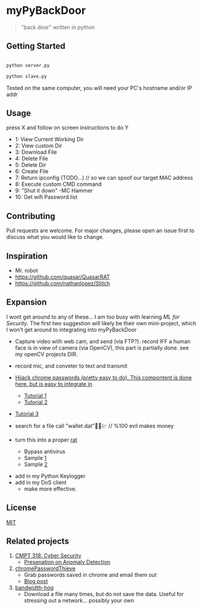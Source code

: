 # myPyBackDoor
> "back door" written in python 

## Getting Started 
```python

python server.py

python slave.py 

```
Tested on the same computer, you will need your PC's hostname and/or IP addr  


## Usage
press X and follow on screen instructions to do Y
  - 1: View Current Working Dir
  - 2: View custom Dir
  - 3: Download File 
  - 4: Delete File 
  - 5: Delete Dir  
  - 6: Create File 
  - 7: Return ipconfig (TODO...) // so we can spoof our target MAC address  
  - 8: Execute custom CMD command 
  - 9: "Shut it down" -MC Hammer 
  - 10: Get wifi Password list 



 ## Contributing
Pull requests are welcome. For major changes, please open an issue first to discuss what you would like to change.


## Inspiration 
+ Mr. robot
+ https://github.com/quasar/QuasarRAT
+ https://github.com/nathanlopez/Stitch

## Expansion  

I wont get around to any of these... I am too busy with learning _ML for Security_. The first two suggestion will likely be their own mini-project, which I won't get around to integrating into myPyBackDoor    

* Capture video with web cam, and send (via FTP?). record IFF a human face is in view of camera (via OpenCV), this part is partially done. see my openCV projects DIR. 

* record mic, and conveter to text and transmit 

* [Hijack chrome passwords (pretty easy to do). This compontent is done here, but is easy to integrate in](https://github.com/alik604/chromePasswordThieve)

  * [Tutorial 1](<https://github.com/ProgrammedBoi/password-stealer/blob/master/stealer.pyw>)
  * [Tutorial 2](<https://github.com/ProgrammedBoi/password-proof-of-concept/blob/master/pass_stealer.py>)
*  [Tutorial 3](https://raw.githubusercontent.com/byt3bl33d3r/chrome-decrypter/master/chrome_decrypt.py)
* search for a file call "wallet.dat"💯😈💹 // %100 evil makes money 

* turn this into a proper [rat](https://en.wikipedia.org/wiki/Remote_access_trojan)
  + Bypass antivirus 
  + Sample [1](https://github.com/nathanlopez/Stitch)
  + Sample [2](https://github.com/n1nj4sec/pupy)


+ add in my Python Keylogger
+ add in my DoS client 
  - make more effective. 



## License
[MIT](https://choosealicense.com/licenses/mit/)


## Related projects
1. [CMPT 318: Cyber Security](https://github.com/alik604/Classes/tree/master/CMPT318)
    - [Presenation on Anomaly Detection](https://github.com/alik604/Classes/blob/master/CMPT318/CMPT_318_Presentation.pdf) 
2. [chromePasswordThieve](https://github.com/alik604/chromePasswordThieve)
    - Grab passwords saved in chrome and email them out 
    - [Blog post](https://alik604.github.io/chromePasswordThieve/index.html)
3. [bandwidth-hog](https://github.com/alik604/bandwidth-hog)
    - Download a file many times, but do not save the data. Useful for stressing out a network... possibly your own
